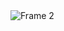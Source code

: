 <img alt="Frame 2" src="https://github.com/tokitou-san/Instagram-UI/assets/114811070/3a58b499-0c9b-4b2c-bd7c-a66469edac06">
